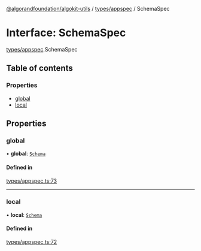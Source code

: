 [@algorandfoundation/algokit-utils](../README.md) / [types/appspec](../modules/types_appspec.md) / SchemaSpec

# Interface: SchemaSpec

[types/appspec](../modules/types_appspec.md).SchemaSpec

## Table of contents

### Properties

- [global](types_appspec.SchemaSpec.md#global)
- [local](types_appspec.SchemaSpec.md#local)

## Properties

### global

• **global**: [`Schema`](types_appspec.Schema.md)

#### Defined in

[types/appspec.ts:73](https://github.com/algorandfoundation/algokit-utils-ts/blob/88a7c0f/src/types/appspec.ts#L73)

___

### local

• **local**: [`Schema`](types_appspec.Schema.md)

#### Defined in

[types/appspec.ts:72](https://github.com/algorandfoundation/algokit-utils-ts/blob/88a7c0f/src/types/appspec.ts#L72)
